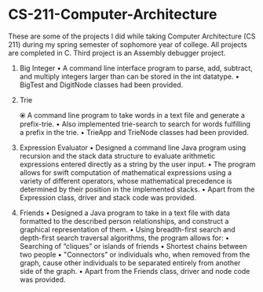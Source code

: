 # CS-211-Computer-Architecture
These are some of the projects I did while taking Computer Architecture (CS 211) during my spring semester of sophomore year of college. All projects are completed in C. Third project is an Assembly debugger project.

  1. Big Integer
      • A command line interface program to parse, add, subtract, and multiply integers larger than can be stored in the int datatype.
      • BigTest and DigitNode classes had been provided.
      
  2. Trie
  
      ⦿ A command line program to take words in a text file and generate a prefix-trie. 
      • Also implemented trie-search to search for words fulfilling a prefix in the trie. 
      • TrieApp and TrieNode classes had been provided.
      
  3. Expression Evaluator
      • Designed a command line Java program using recursion and the stack data structure to evaluate arithmetic expressions entered               directly as a string by the user input. 
      • The program allows for swift computation of mathematical expressions using a variety of different operators, whose mathematical           precedence is determined by their position in the implemented stacks. 
      • Apart from the Expression class, driver and stack code was provided.
      
  4. Friends
      • Designed a Java program to take in a text file with data formatted to the described person relationships, and construct a               graphical representation of them. 
      • Using breadth-first search and depth-first search traversal algorithms, the program allows for:
            • Searching of “cliques” or islands of friends 
            • Shortest chains between two people
            • "Connectors” or individuals who, when removed from the graph, cause other individuals to be separated entirely from                      another side of the graph. 
      • Apart from the Friends class, driver and node code was provided.
